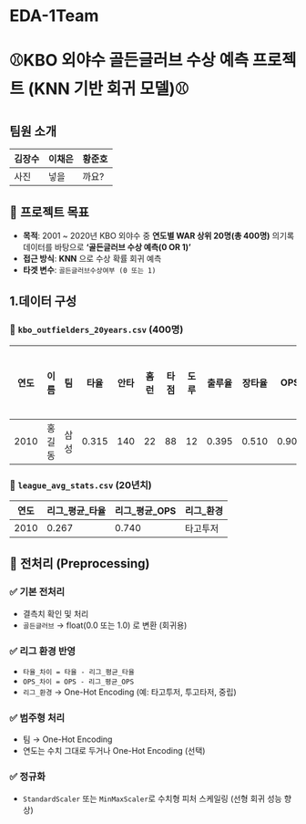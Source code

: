 # EDA-1Team


# ⚾️KBO 외야수 골든글러브 수상 예측 프로젝트 (KNN 기반 회귀 모델)⚾️


## 팀원 소개 

| 김장수 | 이채은 | 황준호|
| --- | --- | --- |
| 사진 | 넣을 | 까요? |


##  🎯 프로젝트 목표

- **목적**: 2001 ~ 2020년 KBO 외야수 중 **연도별 WAR 상위 20명(총 400명)** 의기록 데이터를 바탕으로 **‘골든글러브 수상 예측(0 OR 1)’**
- **접근 방식**: **KNN** 으로 수상 확률 회귀 예측
- **타겟 변수**: `골든글러브수상여부 (0 또는 1)`

## 1.데이터 구성 

### 🔹 `kbo_outfielders_20years.csv` (400명)

| 연도 | 이름 | 팀 | 타율 | 안타 | 홈런 | 타점 | 도루 | 출루율 | 장타율 | OPS | WAR | 골든글러브 |
| --- | --- | --- | --- | --- | --- | --- | --- | --- | --- | --- | --- | --- |
| 2010 | 홍길동 | 삼성 | 0.315 | 140 | 22 | 88 | 12 | 0.395 | 0.510 | 0.905 | 5.1 | 1 |

### 🔹 `league_avg_stats.csv` (20년치)

| 연도 | 리그_평균_타율 | 리그_평균_OPS | 리그_환경 |
| --- | --- | --- | --- |
| 2010 | 0.267 | 0.740 | 타고투저 |

## 🧹 전처리 (Preprocessing)

### ✅ 기본 전처리

- 결측치 확인 및 처리
- `골든글러브` → float(0.0 또는 1.0) 로 변환 (회귀용)

### ✅ 리그 환경 반영

- `타율_차이 = 타율 - 리그_평균_타율`
- `OPS_차이 = OPS - 리그_평균_OPS`
- `리그_환경` → One-Hot Encoding (예: 타고투저, 투고타저, 중립)

### ✅ 범주형 처리

- 팀 → One-Hot Encoding
- 연도는 수치 그대로 두거나 One-Hot Encoding (선택)

### ✅ 정규화

- `StandardScaler` 또는 `MinMaxScaler`로 수치형 피처 스케일링 (선형 회귀 성능 향상)